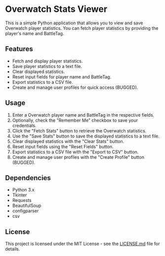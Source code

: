 # Overwatch Stats Viewer

This is a simple Python application that allows you to view and save Overwatch player statistics. You can fetch player statistics by providing the player's name and BattleTag.

## Features

- Fetch and display player statistics.
- Save player statistics to a text file.
- Clear displayed statistics.
- Reset input fields for player name and BattleTag.
- Export statistics to a CSV file.
- Create and manage user profiles for quick access (BUGGED).

## Usage

1. Enter a Overwatch player name and BattleTag in the respective fields.
2. Optionally, check the "Remember Me" checkbox to save your credentials.
3. Click the "Fetch Stats" button to retrieve the Overwatch statistics.
4. Use the "Save Stats" button to save the displayed statistics to a text file.
5. Clear displayed statistics with the "Clear Stats" button.
6. Reset input fields using the "Reset Fields" button.
7. Export statistics to a CSV file with the "Export to CSV" button.
8. Create and manage user profiles with the "Create Profile" button (BUGGED).

## Dependencies

- Python 3.x
- Tkinter
- Requests
- BeautifulSoup
- configparser
- csv

## License

This project is licensed under the MIT License - see the [LICENSE.md](LICENSE.md) file for details.

